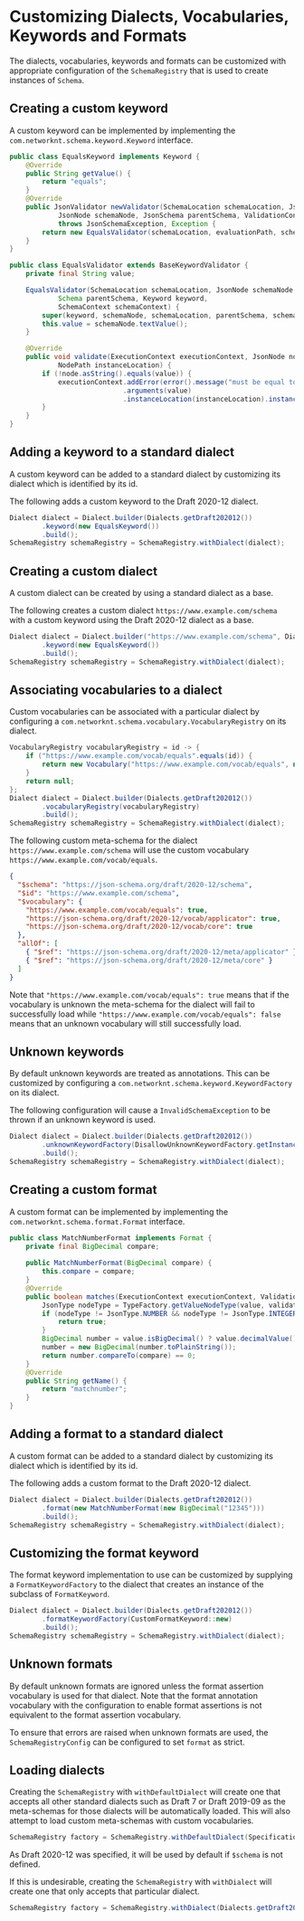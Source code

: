 # Customizing Dialects, Vocabularies, Keywords and Formats

The dialects, vocabularies, keywords and formats can be customized with appropriate configuration of the `SchemaRegistry` that is used to create instances of `Schema`.

## Creating a custom keyword

A custom keyword can be implemented by implementing the `com.networknt.schema.keyword.Keyword` interface.

```java
public class EqualsKeyword implements Keyword {
    @Override
    public String getValue() {
        return "equals";
    }
    @Override
    public JsonValidator newValidator(SchemaLocation schemaLocation, JsonNodePath evaluationPath,
            JsonNode schemaNode, JsonSchema parentSchema, ValidationContext validationContext)
            throws JsonSchemaException, Exception {
        return new EqualsValidator(schemaLocation, evaluationPath, schemaNode, parentSchema, this, validationContext, false);
    }
}
```

```java
public class EqualsValidator extends BaseKeywordValidator {
    private final String value;

    EqualsValidator(SchemaLocation schemaLocation, JsonNode schemaNode,
            Schema parentSchema, Keyword keyword,
            SchemaContext schemaContext) {
        super(keyword, schemaNode, schemaLocation, parentSchema, schemaContext);
        this.value = schemaNode.textValue();
    }

    @Override
    public void validate(ExecutionContext executionContext, JsonNode node, JsonNode rootNode,
            NodePath instanceLocation) {
        if (!node.asString().equals(value)) {
            executionContext.addError(error().message("must be equal to ''{0}''")
                            .arguments(value)
                            .instanceLocation(instanceLocation).instanceNode(node).evaluationPath(executionContext.getEvaluationPath()).build());
        }
    }
}
```

## Adding a keyword to a standard dialect

A custom keyword can be added to a standard dialect by customizing its dialect which is identified by its id.

The following adds a custom keyword to the Draft 2020-12 dialect.

```java
Dialect dialect = Dialect.builder(Dialects.getDraft202012())
        .keyword(new EqualsKeyword())
        .build();
SchemaRegistry schemaRegistry = SchemaRegistry.withDialect(dialect);
```

## Creating a custom dialect

A custom dialect can be created by using a standard dialect as a base.

The following creates a custom dialect `https://www.example.com/schema` with a custom keyword using the Draft 2020-12 dialect as a base.

```java
Dialect dialect = Dialect.builder("https://www.example.com/schema", Dialects.getDraft202012())
        .keyword(new EqualsKeyword())
        .build();
SchemaRegistry schemaRegistry = SchemaRegistry.withDialect(dialect);
```

## Associating vocabularies to a dialect

Custom vocabularies can be associated with a particular dialect by configuring a `com.networknt.schema.vocabulary.VocabularyRegistry` on its dialect.

```java
VocabularyRegistry vocabularyRegistry = id -> {
    if ("https://www.example.com/vocab/equals".equals(id)) {
        return new Vocabulary("https://www.example.com/vocab/equals", new EqualsKeyword());
    }
    return null;
};
Dialect dialect = Dialect.builder(Dialects.getDraft202012())
        .vocabularyRegistry(vocabularyRegistry)
        .build();
SchemaRegistry schemaRegistry = SchemaRegistry.withDialect(dialect);
```

The following custom meta-schema for the dialect `https://www.example.com/schema` will use the custom vocabulary `https://www.example.com/vocab/equals`.

```json
{
  "$schema": "https://json-schema.org/draft/2020-12/schema",
  "$id": "https://www.example.com/schema",
  "$vocabulary": {
    "https://www.example.com/vocab/equals": true,
    "https://json-schema.org/draft/2020-12/vocab/applicator": true,
    "https://json-schema.org/draft/2020-12/vocab/core": true
  },
  "allOf": [
    { "$ref": "https://json-schema.org/draft/2020-12/meta/applicator" },
    { "$ref": "https://json-schema.org/draft/2020-12/meta/core" }
  ]
}
```

Note that `"https://www.example.com/vocab/equals": true` means that if the vocabulary is unknown the meta-schema for the dialect will fail to successfully load while `"https://www.example.com/vocab/equals": false` means that an unknown vocabulary will still successfully load.

## Unknown keywords

By default unknown keywords are treated as annotations. This can be customized by configuring a `com.networknt.schema.keyword.KeywordFactory` on its dialect.

The following configuration will cause a `InvalidSchemaException` to be thrown if an unknown keyword is used.

```java
Dialect dialect = Dialect.builder(Dialects.getDraft202012())
        .unknownKeywordFactory(DisallowUnknownKeywordFactory.getInstance())
        .build();
SchemaRegistry schemaRegistry = SchemaRegistry.withDialect(dialect);
```

## Creating a custom format

A custom format can be implemented by implementing the `com.networknt.schema.format.Format` interface.

```java
public class MatchNumberFormat implements Format {
    private final BigDecimal compare;
    
    public MatchNumberFormat(BigDecimal compare) {
        this.compare = compare;
    }
    @Override
    public boolean matches(ExecutionContext executionContext, ValidationContext validationContext, JsonNode value) {
        JsonType nodeType = TypeFactory.getValueNodeType(value, validationContext.getConfig());
        if (nodeType != JsonType.NUMBER && nodeType != JsonType.INTEGER) {
            return true;
        }
        BigDecimal number = value.isBigDecimal() ? value.decimalValue() : BigDecimal.valueOf(value.doubleValue());
        number = new BigDecimal(number.toPlainString());
        return number.compareTo(compare) == 0;
    }
    @Override
    public String getName() {
        return "matchnumber";
    }
}
```

## Adding a format to a standard dialect

A custom format can be added to a standard dialect by customizing its dialect which is identified by its id.

The following adds a custom format to the Draft 2020-12 dialect.

```java
Dialect dialect = Dialect.builder(Dialects.getDraft202012())
        .format(new MatchNumberFormat(new BigDecimal("12345")))
        .build();
SchemaRegistry schemaRegistry = SchemaRegistry.withDialect(dialect);
```

## Customizing the format keyword

The format keyword implementation to use can be customized by supplying a `FormatKeywordFactory` to the dialect that creates an instance of the subclass of `FormatKeyword`.

```java
Dialect dialect = Dialect.builder(Dialects.getDraft202012())
        .formatKeywordFactory(CustomFormatKeyword::new)
        .build();
SchemaRegistry schemaRegistry = SchemaRegistry.withDialect(dialect);
```

## Unknown formats

By default unknown formats are ignored unless the format assertion vocabulary is used for that dialect. Note that the format annotation vocabulary with the configuration to enable format assertions is not equivalent to the format assertion vocabulary.

To ensure that errors are raised when unknown formats are used, the `SchemaRegistryConfig` can be configured to set `format` as strict.


## Loading dialects

Creating the `SchemaRegistry` with `withDefaultDialect` will create one that accepts all other standard dialects such as Draft 7 or Draft 2019-09 as the meta-schemas for those dialects will be automatically loaded. This will also attempt to load custom meta-schemas with custom vocabularies.

```java
SchemaRegistry factory = SchemaRegistry.withDefaultDialect(SpecificationVersion.DRAFT_2020_12);
```

As Draft 2020-12 was specified, it will be used by default if `$schema` is not defined.

If this is undesirable, creating the `SchemaRegistry` with `withDialect` will create one that only accepts that particular dialect.

```java
SchemaRegistry factory = SchemaRegistry.withDialect(Dialects.getDraft202012());
```
